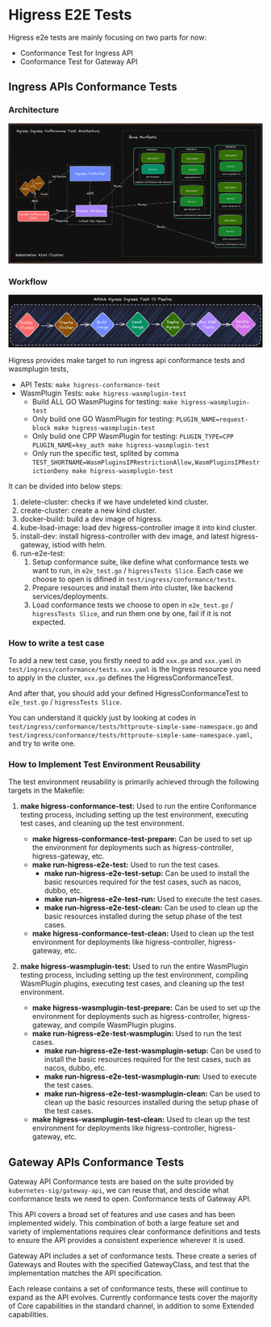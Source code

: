 # Higress E2E Tests

Higress e2e tests are mainly focusing on two parts for now:

+ Conformance Test for Ingress API
+ Conformance Test for Gateway API

## Ingress APIs Conformance Tests

### Architecture

![ingress-arch](./e2e/arch.png)

### Workflow

![ingress-workflow](./e2e/pipeline.png)

Higress provides make target to run ingress api conformance tests and wasmplugin tests,

+  API Tests: `make higress-conformance-test`
+  WasmPlugin Tests: `make higress-wasmplugin-test`
    + Build ALL GO WasmPlugins for testing: `make higress-wasmplugin-test`
    + Only build one GO WasmPlugin for testing: `PLUGIN_NAME=request-block make higress-wasmplugin-test`
    + Only build one CPP WasmPlugin for testing: `PLUGIN_TYPE=CPP PLUGIN_NAME=key_auth make higress-wasmplugin-test`
    + Only run the specific test, splited by comma `TEST_SHORTNAME=WasmPluginsIPRestrictionAllow,WasmPluginsIPRestrictionDeny make higress-wasmplugin-test`

It can be divided into below steps:

1. delete-cluster: checks if we have undeleted kind cluster.
2. create-cluster: create a new kind cluster.
3. docker-build: build a dev image of higress.
4. kube-load-image: load dev higress-controller image it into kind cluster.
5. install-dev: install higress-controller with dev image, and latest higress-gateway, istiod with helm.
6. run-e2e-test:
    1. Setup conformance suite, like define what conformance tests we want to run, in `e2e_test.go` / `higressTests Slice`. Each case we choose to open is difined in `test/ingress/conformance/tests`.
    2. Prepare resources and install them into cluster, like backend services/deployments.
    3. Load conformance tests we choose to open in `e2e_test.go` / `higressTests Slice`, and run them one by one, fail if it is not expected.

### How to write a test case

To add a new test case, you firstly need to add `xxx.go` and `xxx.yaml` in `test/ingress/conformance/tests`. `xxx.yaml` is the Ingress resource you need to apply in the cluster, `xxx.go` defines the HigressConformanceTest.

And after that, you should add your defined HigressConformanceTest to `e2e_test.go` / `higressTests Slice`.

You can understand it quickly just by looking at codes in `test/ingress/conformance/tests/httproute-simple-same-namespace.go` and `test/ingress/conformance/tests/httproute-simple-same-namespace.yaml`, and try to write one.

### How to Implement Test Environment Reusability

The test environment reusability is primarily achieved through the following targets in the Makefile:

1. **make higress-conformance-test:** Used to run the entire Conformance testing process, including setting up the test environment, executing test cases, and cleaning up the test environment.
   - **make higress-conformance-test-prepare:** Can be used to set up the environment for deployments such as higress-controller, higress-gateway, etc.
   - **make run-higress-e2e-test:** Used to run the test cases.
      - **make run-higress-e2e-test-setup:** Can be used to install the basic resources required for the test cases, such as nacos, dubbo, etc.
      - **make run-higress-e2e-test-run:** Used to execute the test cases.
      - **make run-higress-e2e-test-clean:** Can be used to clean up the basic resources installed during the setup phase of the test cases.
   - **make higress-conformance-test-clean:** Used to clean up the test environment for deployments like higress-controller, higress-gateway, etc.

2. **make higress-wasmplugin-test:** Used to run the entire WasmPlugin testing process, including setting up the test environment, compiling WasmPlugin plugins, executing test cases, and cleaning up the test environment.
   - **make higress-wasmplugin-test-prepare:** Can be used to set up the environment for deployments such as higress-controller, higress-gateway, and compile WasmPlugin plugins.
   - **make run-higress-e2e-test-wasmplugin:** Used to run the test cases.
      - **make run-higress-e2e-test-wasmplugin-setup:** Can be used to install the basic resources required for the test cases, such as nacos, dubbo, etc.
      - **make run-higress-e2e-test-wasmplugin-run:** Used to execute the test cases.
      - **make run-higress-e2e-test-wasmplugin-clean:** Can be used to clean up the basic resources installed during the setup phase of the test cases.
   - **make higress-wasmplugin-test-clean:** Used to clean up the test environment for deployments like higress-controller, higress-gateway, etc.

## Gateway APIs Conformance Tests

Gateway API Conformance tests are based on the suite provided by `kubernetes-sig/gateway-api`, we can reuse that,
and descide what conformance tests we need to open. Conformance tests of Gateway API.

This API covers a broad set of features and use cases and has been implemented widely.
This combination of both a large feature set and variety of implementations requires
clear conformance definitions and tests to ensure the API provides a consistent experience wherever it is used.

Gateway API includes a set of conformance tests. These create a series of Gateways and Routes with the specified
GatewayClass, and test that the implementation matches the API specification.

Each release contains a set of conformance tests, these will continue to expand as the API evolves.
Currently conformance tests cover the majority of Core capabilities in the standard channel, in addition to some Extended capabilities.
